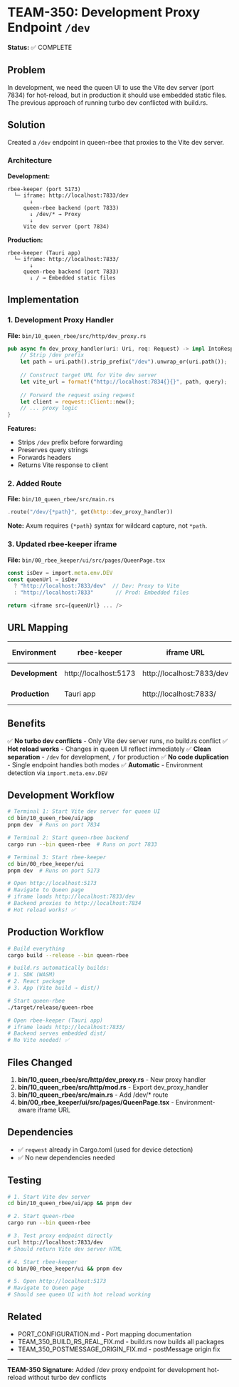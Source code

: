 # TEAM-350: Development Proxy Endpoint `/dev`

**Status:** ✅ COMPLETE

## Problem

In development, we need the queen UI to use the Vite dev server (port 7834) for hot-reload, but in production it should use embedded static files. The previous approach of running turbo dev conflicted with build.rs.

## Solution

Created a `/dev` endpoint in queen-rbee that proxies to the Vite dev server.

### Architecture

**Development:**
```
rbee-keeper (port 5173)
  └─ iframe: http://localhost:7833/dev
       ↓
     queen-rbee backend (port 7833)
       ↓ /dev/* → Proxy
       ↓
     Vite dev server (port 7834)
```

**Production:**
```
rbee-keeper (Tauri app)
  └─ iframe: http://localhost:7833/
       ↓
     queen-rbee backend (port 7833)
       ↓ / → Embedded static files
```

## Implementation

### 1. Development Proxy Handler

**File:** `bin/10_queen_rbee/src/http/dev_proxy.rs`

```rust
pub async fn dev_proxy_handler(uri: Uri, req: Request) -> impl IntoResponse {
    // Strip /dev prefix
    let path = uri.path().strip_prefix("/dev").unwrap_or(uri.path());
    
    // Construct target URL for Vite dev server
    let vite_url = format!("http://localhost:7834{}{}", path, query);
    
    // Forward the request using reqwest
    let client = reqwest::Client::new();
    // ... proxy logic
}
```

**Features:**
- Strips `/dev` prefix before forwarding
- Preserves query strings
- Forwards headers
- Returns Vite response to client

### 2. Added Route

**File:** `bin/10_queen_rbee/src/main.rs`

```rust
.route("/dev/{*path}", get(http::dev_proxy_handler))
```

**Note:** Axum requires `{*path}` syntax for wildcard capture, not `*path`.

### 3. Updated rbee-keeper iframe

**File:** `bin/00_rbee_keeper/ui/src/pages/QueenPage.tsx`

```typescript
const isDev = import.meta.env.DEV
const queenUrl = isDev 
  ? "http://localhost:7833/dev"  // Dev: Proxy to Vite
  : "http://localhost:7833"       // Prod: Embedded files

return <iframe src={queenUrl} ... />
```

## URL Mapping

| Environment | rbee-keeper | iframe URL | Backend Serves |
|-------------|-------------|------------|----------------|
| **Development** | http://localhost:5173 | http://localhost:7833/dev | Proxy to :7834 |
| **Production** | Tauri app | http://localhost:7833/ | Embedded dist/ |

## Benefits

✅ **No turbo dev conflicts** - Only Vite dev server runs, no build.rs conflict
✅ **Hot reload works** - Changes in queen UI reflect immediately
✅ **Clean separation** - `/dev` for development, `/` for production
✅ **No code duplication** - Single endpoint handles both modes
✅ **Automatic** - Environment detection via `import.meta.env.DEV`

## Development Workflow

```bash
# Terminal 1: Start Vite dev server for queen UI
cd bin/10_queen_rbee/ui/app
pnpm dev  # Runs on port 7834

# Terminal 2: Start queen-rbee backend
cargo run --bin queen-rbee  # Runs on port 7833

# Terminal 3: Start rbee-keeper
cd bin/00_rbee_keeper/ui
pnpm dev  # Runs on port 5173

# Open http://localhost:5173
# Navigate to Queen page
# iframe loads http://localhost:7833/dev
# Backend proxies to http://localhost:7834
# Hot reload works! ✅
```

## Production Workflow

```bash
# Build everything
cargo build --release --bin queen-rbee

# build.rs automatically builds:
# 1. SDK (WASM)
# 2. React package
# 3. App (Vite build → dist/)

# Start queen-rbee
./target/release/queen-rbee

# Open rbee-keeper (Tauri app)
# iframe loads http://localhost:7833/
# Backend serves embedded dist/
# No Vite needed! ✅
```

## Files Changed

1. **bin/10_queen_rbee/src/http/dev_proxy.rs** - New proxy handler
2. **bin/10_queen_rbee/src/http/mod.rs** - Export dev_proxy_handler
3. **bin/10_queen_rbee/src/main.rs** - Add /dev/* route
4. **bin/00_rbee_keeper/ui/src/pages/QueenPage.tsx** - Environment-aware iframe URL

## Dependencies

- ✅ `reqwest` already in Cargo.toml (used for device detection)
- ✅ No new dependencies needed

## Testing

```bash
# 1. Start Vite dev server
cd bin/10_queen_rbee/ui/app && pnpm dev

# 2. Start queen-rbee
cargo run --bin queen-rbee

# 3. Test proxy endpoint directly
curl http://localhost:7833/dev
# Should return Vite dev server HTML

# 4. Start rbee-keeper
cd bin/00_rbee_keeper/ui && pnpm dev

# 5. Open http://localhost:5173
# Navigate to Queen page
# Should see queen UI with hot reload working
```

## Related

- PORT_CONFIGURATION.md - Port mapping documentation
- TEAM_350_BUILD_RS_REAL_FIX.md - build.rs now builds all packages
- TEAM_350_POSTMESSAGE_ORIGIN_FIX.md - postMessage origin fix

---

**TEAM-350 Signature:** Added /dev proxy endpoint for development hot-reload without turbo dev conflicts

